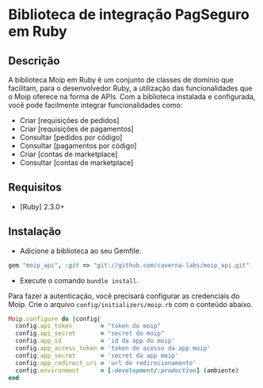 # Biblioteca de integração PagSeguro em Ruby

## Descrição

A biblioteca Moip em Ruby é um conjunto de classes de domínio que facilitam, para o desenvolvedor Ruby, a utilização das funcionalidades que o Moip oferece na forma de APIs. Com a biblioteca instalada e configurada, você pode facilmente integrar funcionalidades como:

 - Criar [requisições de pedidos]
 - Criar [requisições de pagamentos] 
 - Consultar [pedidos por código] 
 - Consultar [pagamentos por código] 
 - Criar [contas de marketplace]
 - Consultar [contas de marketplace]
 
## Requisitos
 - [Ruby] 2.3.0+
 
## Instalação
- Adicione a biblioteca ao seu Gemfile.

```ruby
gem "moip_api", :git => "git://github.com/caverna-labs/moip_api.git"
```

 - Execute o comando `bundle install`.

Para fazer a autenticação, você precisará configurar as credenciais do Moip. Crie o arquivo `config/initializers/moip.rb` com o conteúdo abaixo.

```ruby
Moip.configure do |config|
  config.api_token        = "token do moip"
  config.api_secret       = "secret do moip"
  config.app_id           = 'id da app do moip'
  config.app_access_token = 'token de acesso da app moip'
  config.app_secret       = 'secret da app moip'
  config.app_redirect_uri = 'url de redirecionamento'
  config.environment      = [:development/:production] (ambiente)
end
```

